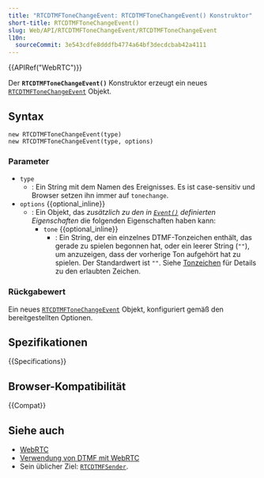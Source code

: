 ```yaml
---
title: "RTCDTMFToneChangeEvent: RTCDTMFToneChangeEvent() Konstruktor"
short-title: RTCDTMFToneChangeEvent()
slug: Web/API/RTCDTMFToneChangeEvent/RTCDTMFToneChangeEvent
l10n:
  sourceCommit: 3e543cdfe8dddfb4774a64bf3decdcbab42a4111
---
```


{{APIRef("WebRTC")}}

Der **`RTCDTMFToneChangeEvent()`** Konstruktor erzeugt ein neues
[`RTCDTMFToneChangeEvent`](/de/docs/Web/API/RTCDTMFToneChangeEvent) Objekt.

## Syntax

```js-nolint
new RTCDTMFToneChangeEvent(type)
new RTCDTMFToneChangeEvent(type, options)
```

### Parameter

- `type`
  - : Ein String mit dem Namen des Ereignisses.
    Es ist case-sensitiv und Browser setzen ihn immer auf `tonechange`.
- `options` {{optional_inline}}
  - : Ein Objekt, das _zusätzlich zu den in [`Event()`](/de/docs/Web/API/Event/Event) definierten Eigenschaften_ die folgenden Eigenschaften haben kann:
    - `tone` {{optional_inline}}
      - : Ein String, der ein einzelnes DTMF-Tonzeichen enthält, das gerade zu spielen begonnen hat, oder ein leerer String (`""`), um anzuzeigen, dass der vorherige Ton aufgehört hat zu spielen. Der Standardwert ist `""`.
        Siehe [Tonzeichen](/de/docs/Web/API/RTCDTMFSender/toneBuffer#tone_buffer_format)
        für Details zu den erlaubten Zeichen.

### Rückgabewert

Ein neues [`RTCDTMFToneChangeEvent`](/de/docs/Web/API/RTCDTMFToneChangeEvent) Objekt, konfiguriert gemäß den bereitgestellten Optionen.

## Spezifikationen

{{Specifications}}

## Browser-Kompatibilität

{{Compat}}

## Siehe auch

- [WebRTC](/de/docs/Web/API/WebRTC_API)
- [Verwendung von DTMF mit WebRTC](/de/docs/Web/API/WebRTC_API/Using_DTMF)
- Sein üblicher Ziel: [`RTCDTMFSender`](/de/docs/Web/API/RTCDTMFSender).
